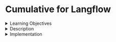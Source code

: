 # Cumulative for Langflow



<details><summary>Learning Objectives</summary>

# Learning Objectives for the Langflow topic.

### Learning Objectives

After completing this module, associates should be able to:
- Use Langflow to prototype LangChain flows
</details>
<details><summary>Description</summary>

# Description of the Langflow topic.

### Langflow
Langflow is an easy way to prototype LangChain flows. The drag-and-drop feature allows quick and effortless experimentation, while the built-in chat interface facilitates real-time interaction. It provides options to edit prompt parameters, create chains and agents, track thought processes, and export flows.


</details>
<details><summary>Implementation</summary> 

# Implementation for the Langflow topic

### Langflow
You can install Langflow from pip:

1. 
```command 
pip install langflow
```
2. run:  
```command
langflow
```

Creating flows with Langflow is easy. Drag sidebar components onto the canvas and connect them together to create your pipeline. Langflow provides a range of LangChain components to choose from, including LLMs, prompt serializers, agents, and chains. Learn more at [Langflow](https://docs.langflow.org/getting-started/creating-flows).


</details>
